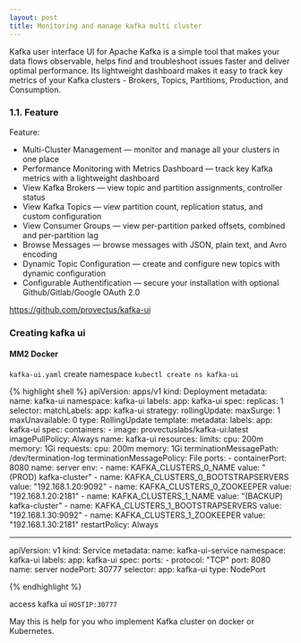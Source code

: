 ```yaml
---
layout: post
title: Monitoring and manage kafka multi cluster
---
```


Kafka user interface
UI for Apache Kafka is a simple tool that makes your data flows observable, helps find and troubleshoot issues faster and deliver optimal performance. Its lightweight dashboard makes it easy to track key metrics of your Kafka clusters - Brokers, Topics, Partitions, Production, and Consumption.


### 1.1. Feature
Feature:
- Multi-Cluster Management — monitor and manage all your clusters in one place
- Performance Monitoring with Metrics Dashboard — track key Kafka metrics with a lightweight dashboard
- View Kafka Brokers — view topic and partition assignments, controller status
- View Kafka Topics — view partition count, replication status, and custom configuration
- View Consumer Groups — view per-partition parked offsets, combined and per-partition lag
- Browse Messages — browse messages with JSON, plain text, and Avro encoding
- Dynamic Topic Configuration — create and configure new topics with dynamic configuration
- Configurable Authentification — secure your installation with optional Github/Gitlab/Google OAuth 2.0

https://github.com/provectus/kafka-ui

### Creating kafka ui
#### MM2 Docker
`kafka-ui.yaml`
create namespace `kubectl create ns kafka-ui`

{% highlight shell %}
apiVersion: apps/v1
kind: Deployment
metadata:
  name: kafka-ui
  namespace: kafka-ui
  labels:
    app: kafka-ui
spec:
  replicas: 1
  selector:
    matchLabels:
      app: kafka-ui
  strategy:
    rollingUpdate:
      maxSurge: 1
      maxUnavailable: 0
    type: RollingUpdate
  template:
    metadata:
      labels:
        app: kafka-ui
    spec:
      containers:
        - image: provectuslabs/kafka-ui:latest
          imagePullPolicy: Always
          name: kafka-ui
          resources:
            limits:
              cpu: 200m
              memory: 1Gi
            requests:
              cpu: 200m
              memory: 1Gi
          terminationMessagePath: /dev/termination-log
          terminationMessagePolicy: File
          ports:
            - containerPort: 8080
              name: server
          env:
            - name: KAFKA_CLUSTERS_0_NAME
              value: "(PROD) kafka-cluster"
            - name: KAFKA_CLUSTERS_0_BOOTSTRAPSERVERS
              value: "192.168.1.20:9092"
            - name: KAFKA_CLUSTERS_0_ZOOKEEPER
              value: "192.168.1.20:2181"
            - name: KAFKA_CLUSTERS_1_NAME
              value: "(BACKUP) kafka-cluster"
            - name: KAFKA_CLUSTERS_1_BOOTSTRAPSERVERS
              value: "192.168.1.30:9092"
            - name: KAFKA_CLUSTERS_1_ZOOKEEPER
              value: "192.168.1.30:2181"
      restartPolicy: Always

---
apiVersion: v1
kind: Service
metadata:
  name: kafka-ui-service
  namespace: kafka-ui
  labels:
    app: kafka-ui
spec:
  ports:
    - protocol: "TCP"
      port: 8080
      name: server
      nodePort: 30777
  selector:
    app: kafka-ui
  type: NodePort

{% endhighlight %}

access kafka ui `HOSTIP:30777`


May this is help for you who implement Kafka cluster on docker or Kubernetes. 
